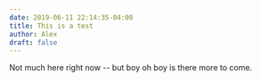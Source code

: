 ```yaml
---
date: 2019-06-11 22:14:35-04:00
title: This is a test
author: Alex
draft: false
---
```


Not much here right now -- but boy oh boy is there more to come.
